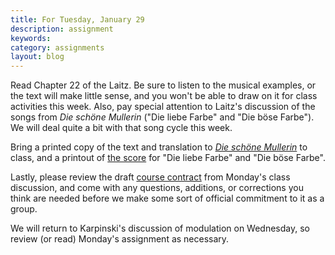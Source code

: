 ```yaml
---
title: For Tuesday, January 29
description: assignment
keywords: 
category: assignments
layout: blog
---
```


Read Chapter 22 of the Laitz. Be sure to listen to the musical examples, or the text will make little sense, and you won't be able to draw on it for class activities this week. Also, pay special attention to Laitz's discussion of the songs from *Die schöne Mullerin* ("Die liebe Farbe" and "Die böse Farbe"). We will deal quite a bit with that song cycle this week.

Bring a printed copy of the text and translation to [*Die schöne Mullerin*][dsmText] to class, and a printout of [the score][dsmScore] for "Die liebe Farbe" and "Die böse Farbe".

Lastly, please review the draft [course contract][contract] from Monday's class discussion, and come with any questions, additions, or corrections you think are needed before we make some sort of official commitment to it as a group.

We will return to Karpinski's discussion of modulation on Wednesday, so review (or read) Monday's assignment as necessary.

[dsmText]: /musi299/media/Schubert-DSMtext.pdf
[dsmScore]: /musi299/media/Schubert-DSMscore.pdf
[contract]: /musi299/contract.html